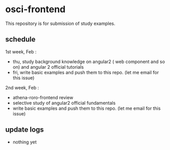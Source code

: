 # osci-frontend
This repository is for submission of study examples.

## schedule

1st week, Feb : 
 - thu, study background knowledge on angular2 ( web component and so on) and angular 2 official tutorials
 - fri, write basic examples and push them to this repo. (let me email for this issue)
 
2nd week, Feb :
 - athena-roro-frontend review
 - selective study of angular2 official fundamentals
 - write basic examples and push them to this repo. (let me email for this issue)

## update logs
- nothing yet
